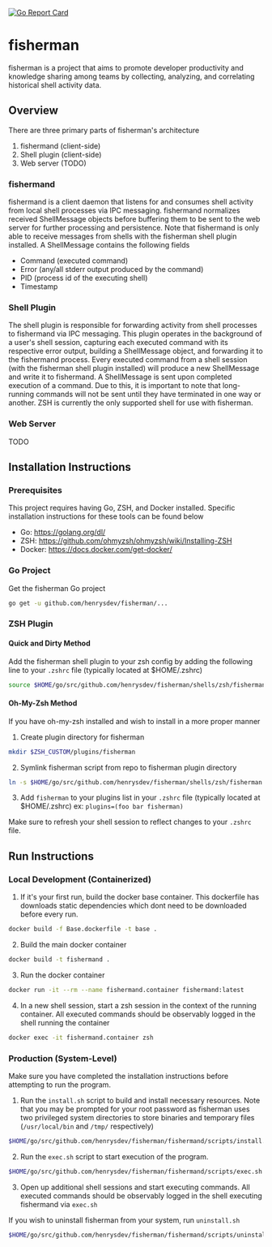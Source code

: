 [![Go Report Card](https://goreportcard.com/badge/github.com/henrysdev/fisherman)](https://goreportcard.com/report/github.com/henrysdev/fisherman)

# fisherman
fisherman is a project that aims to promote developer productivity and knowledge sharing among teams by collecting, analyzing, and correlating historical shell activity data.
## Overview
There are three primary parts of fisherman's architecture
1. fishermand (client-side)
2. Shell plugin (client-side)
3. Web server (TODO)
### fishermand
fishermand is a client daemon that listens for and consumes shell activity from local shell processes via IPC messaging. fishermand normalizes received ShellMessage objects before buffering them to be sent to the web server for further processing and persistence. Note that fishermand is only able to receive messages from shells with the fisherman shell plugin installed.
A ShellMessage contains the following fields
- Command (executed command)
- Error (any/all stderr output produced by the command)
- PID (process id of the executing shell)
- Timestamp
### Shell Plugin
The shell plugin is responsible for forwarding activity from shell processes to fishermand via IPC messaging. This plugin operates in the background of a user's shell session, capturing each executed command with its respective error output, building a ShellMessage object, and forwarding it to the fishermand process. Every executed command from a shell session (with the fisherman shell plugin installed) will produce a new ShellMessage and write it to fishermand. A ShellMessage is sent upon completed execution of a command. Due to this, it is important to note that long-running commands will not be sent until they have terminated in one way or another. ZSH is currently the only supported shell for use with fisherman.
### Web Server
TODO
## Installation Instructions
### Prerequisites
This project requires having Go, ZSH, and Docker installed. Specific installation instructions for these tools can be found below
- Go: https://golang.org/dl/
- ZSH: https://github.com/ohmyzsh/ohmyzsh/wiki/Installing-ZSH
- Docker: https://docs.docker.com/get-docker/

### Go Project
Get the fisherman Go project
```bash
go get -u github.com/henrysdev/fisherman/...
```
### ZSH Plugin
#### Quick and Dirty Method
Add the fisherman shell plugin to your zsh config by adding the following line to your `.zshrc` file (typically located at $HOME/.zshrc)
```zsh
source $HOME/go/src/github.com/henrysdev/fisherman/shells/zsh/fisherman.plugin.zsh
```
#### Oh-My-Zsh Method
If you have oh-my-zsh installed and wish to install in a more proper manner
1. Create plugin directory for fisherman
```bash
mkdir $ZSH_CUSTOM/plugins/fisherman
```
2. Symlink fisherman script from repo to fisherman plugin directory
```bash
ln -s $HOME/go/src/github.com/henrysdev/fisherman/shells/zsh/fisherman.plugin.zsh $ZSH_CUSTOM/plugins/fisherman/fisherman.plugin.zsh
```
3. Add `fisherman` to your plugins list in your `.zshrc` file (typically located at $HOME/.zshrc)
ex: `plugins=(foo bar fisherman)`

Make sure to refresh your shell session to reflect changes to your `.zshrc` file.
## Run Instructions
### Local Development (Containerized)
1. If it's your first run, build the docker base container. This dockerfile has downloads static dependencies which dont need to be downloaded before every run.
```bash
docker build -f Base.dockerfile -t base .
```
2. Build the main docker container
```bash
docker build -t fishermand .
```
3. Run the docker container
```bash
docker run -it --rm --name fishermand.container fishermand:latest
```
4. In a new shell session, start a zsh session in the context of the running container. All executed commands should be observably logged in the shell running the container
```bash
docker exec -it fishermand.container zsh
```
### Production (System-Level)
Make sure you have completed the installation instructions before attempting to run the program.
1. Run the `install.sh` script to build and install necessary resources. Note that you may be prompted for your root password as fisherman uses two privileged system directories to store binaries and temporary files (`/usr/local/bin` and `/tmp/` respectively)
```bash
$HOME/go/src/github.com/henrysdev/fisherman/fishermand/scripts/install.sh
```
2. Run the `exec.sh` script to start execution of the program.
```bash
$HOME/go/src/github.com/henrysdev/fisherman/fishermand/scripts/exec.sh
```
3. Open up additional shell sessions and start executing commands. All executed commands should be observably logged in the shell executing fishermand via `exec.sh`

If you wish to uninstall fisherman from your system, run `uninstall.sh`
```bash
$HOME/go/src/github.com/henrysdev/fisherman/fishermand/scripts/uninstall.sh
```
